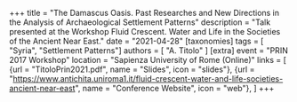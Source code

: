 +++
title = "The Damascus Oasis. Past Researches and New Directions in the Analysis of Archaeological Settlement Patterns"
description = "Talk presented at the Workshop Fluid Crescent. Water and Life in the Societies of the Ancient Near East."
date = "2021-04-28"
[taxonomies]
tags = [ "Syria", "Settlement Patterns"]
authors = [ "A. Titolo" ]
[extra]
event = "PRIN 2017 Workshop"
location = "Sapienza University of Rome (Online)"
links = [
    {url = "TitoloPrin2021.pdf", name = "Slides", icon = "slides"},
    {url = "https://www.antichita.uniroma1.it/fluid-crescent-water-and-life-societies-ancient-near-east", name = "Conference Website", icon = "web"},
]
+++